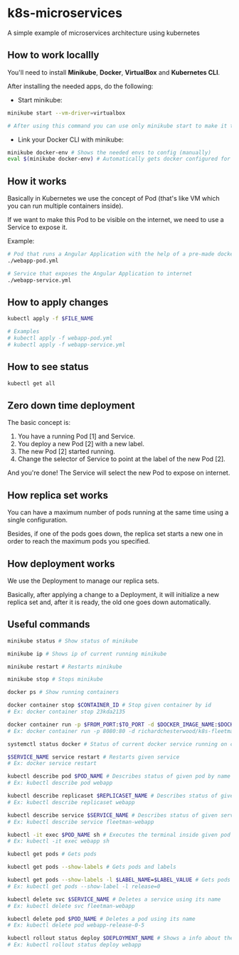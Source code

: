 # k8s-microservices
A simple example of microservices architecture using kubernetes

## How to work locallly
You'll need to install **Minikube**, **Docker**, **VirtualBox** and **Kubernetes CLI**.

After installing the needed apps, do the following:

- Start minikube:
```sh
minikube start --vm-driver=virtualbox

# After using this command you can use only minikube start to make it to work next time
```

- Link your Docker CLI with minikube:
```sh
minikube docker-env # Shows the needed envs to config (manually)
eval $(minikube docker-env) # Automatically gets docker configured for you 
```

## How it works
Basically in Kubernetes we use the concept of Pod (that's like VM which you can run multiple containers inside).

If we want to make this Pod to be visible on the internet, we need to use a Service to expose it.

Example:
```sh
# Pod that runs a Angular Application with the help of a pre-made docker image
./webapp-pod.yml

# Service that exposes the Angular Application to internet
./webapp-service.yml
```

## How to apply changes
```sh
kubectl apply -f $FILE_NAME

# Examples
# kubectl apply -f webapp-pod.yml
# kubectl apply -f webapp-service.yml
```

## How to see status
```sh
kubectl get all
```

## Zero down time deployment
The basic concept is:
1. You have a running Pod [1] and Service.
2. You deploy a new Pod [2] with a new label.
3. The new Pod [2] started running.
4. Change the selector of Service to point at the label of the new Pod [2].

And you're done! The Service will select the new Pod to expose on internet.

## How replica set works
You can have a maximum number of pods running at the same time using a single configuration.

Besides, if one of the pods goes down, the replica set starts a new one in order to reach the maximum pods you specified.

## How deployment works
We use the Deployment to manage our replica sets.

Basically, after applying a change to a Deployment, it will initialize a new replica set and, after it is ready, the old one goes down automatically.

## Useful commands
```sh
minikube status # Show status of minikube

minikube ip # Shows ip of current running minikube

minikube restart # Restarts minikube

minikube stop # Stops minikube

docker ps # Show running containers

docker container stop $CONTAINER_ID # Stop given container by id
# Ex: docker container stop 23kda2135

docker container run -p $FROM_PORT:$TO_PORT -d $DOCKER_IMAGE_NAME:$DOCKER_IMAGE_RELEASE
# Ex: docker container run -p 8080:80 -d richardchesterwood/k8s-fleetman-webapp-angular:release0-5

systemctl status docker # Status of current docker service running on computer

$SERVICE_NAME service restart # Restarts given service
# Ex: docker service restart

kubectl describe pod $POD_NAME # Describes status of given pod by name
# Ex: kubectl describe pod webapp

kubectl describe replicaset $REPLICASET_NAME # Describes status of given replicaset name
# Ex: kubectl describe replicaset webapp

kubectl describe service $SERVICE_NAME # Describes status of given service name
# Ex: kubectl describe service fleetman-webapp

kubectl -it exec $POD_NAME sh # Executes the terminal inside given pod by name
# Ex: kubectl -it exec webapp sh

kubectl get pods # Gets pods

kubectl get pods --show-labels # Gets pods and labels

kubectl get pods --show-labels -l $LABEL_NAME=$LABEL_VALUE # Gets pods with the given label
# Ex: kubectl get pods --show-label -l release=0

kubectl delete svc $SERVICE_NAME # Deletes a service using its name
# Ex: kubectl delete svc fleetman-webapp

kubectl delete pod $POD_NAME # Deletes a pod using its name
# Ex: kubectl delete pod webapp-release-0-5

kubectl rollout status deploy $DEPLOYMENT_NAME # Shows a info about the current deployment running
# Ex: kubectl rollout status deploy webapp
```